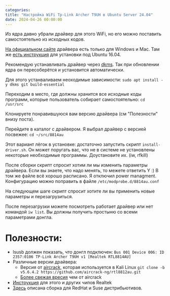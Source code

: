 ```yaml
---
categories: 
title: "Настройка WiFi Tp-Link Archer T9UH в Ubuntu Server 24.04"
date: 2024-04-26 00:00:00
---
```


Из ядра давно убрали драйвер для этого WiFi, но его можно поставить самостоятельно из исходных кодов.

[На официальном сайте](https://www.tp-link.com/ru/support/download/archer-t9uh/) драйвера есть только для Windows и Mac. Там же [есть инструкция](https://static.tp-link.com/2018/201812/20181207/Installation%20Guide%20for%20Linux.pdf) для установки под Ubuntu 16.04.

Рекомендую устанавливать драйвер через [dkms](https://ru.wikipedia.org/wiki/Dynamic_Kernel_Module_Support). Так при обновлении ядра он пересоберётся и установится автоматически.

Для этого устанваливаем неоходимые зависимости: ```sudo apt install -y dkms git build-essential```

Переходим в место, где должны хранится все исходные коды программ, которые пользователь собирает самостоятельно: ```cd /usr/src```

Клонируете понравившуюся вам версию драйвера (см "Полезности" внизу поста).

Перейдите в каталог с драйвером. Я выбрал драйвер с версией посвежее: ```cd ~/src/8814au```

Этот вариант лёгок в установке: достаточно запустить скрипт ```install-driver.sh```. Он может поругать вас, что не в системе не установлены некоторые необходимые программы. Доустановите их. (iw, rfkill)

После сборки скрипт спросит хотим ли мы изменить параметры драйвера. Если вы знаете, что надо менять, то межете ответить Y :) В том же файле всё хорошо расписано. Я отключил power managment.
Конфигурацию можно поправить в файле ```/etc/modprobe.d/8814au.conf```

На следующем шаге скрипт спросит хотите ли вы применить новые параметры и перезагрузиться.

После перезагрузки можете посмотреть работает драйвер или нет командой ```iw list```. Вы должны получить простыню со всеми параметрами донгла.

# Полезности:

* lsusb должен показать, что донгл подключен: ```Bus 001 Device 006: ID 2357:0106 TP-Link Archer T9UH v1 [Realtek RTL8814AU]```
* Различные версии драйвера:
    * Версия от [aircrack](https://github.com/aircrack-ng/rtl8812au), которая используется в Kali Linux ```git clone -b v5.6.4.2 https://github.com/aircrack-ng/rtl8812au.git```
    * [Более свежая вресия](https://github.com/morrownr/8814au) чем от aircrack
* [Инструкция](https://easylinuxtipsproject.blogspot.com/p/realtek.html) для этого и других чипов Realtek
* [Здесь](https://ostechnix.com/install-tp-link-ac600-archer-t2u-nano-wifi-usb-adapter-in-linux/) описана сборка для RedHat и Suse дистрибьютивов.
